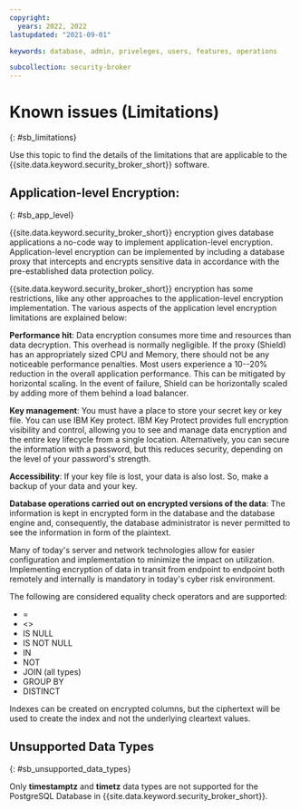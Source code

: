 ```yaml
---
copyright:
  years: 2022, 2022
lastupdated: "2021-09-01"

keywords: database, admin, priveleges, users, features, operations

subcollection: security-broker
---
```


# Known issues (Limitations)
{: #sb_limitations}

Use this topic to find the details of the limitations that are applicable to the {{site.data.keyword.security_broker_short}} software.

## Application-level Encryption:
{: #sb_app_level}

{{site.data.keyword.security_broker_short}} encryption gives database applications a no-code
way to implement application-level encryption. Application-level
encryption can be implemented by including a database proxy that
intercepts and encrypts sensitive data in accordance with the
pre-established data protection policy.

{{site.data.keyword.security_broker_short}} encryption has some restrictions, like any other approaches to the application-level encryption implementation. 
The various aspects of the application level encryption limitations are explained below:

**Performance hit**: Data encryption consumes more time and resources
than data decryption. This overhead is normally negligible. If the proxy
(Shield) has an appropriately sized CPU and Memory, there should not be
any noticeable performance penalties. Most users experience a 10--20%
reduction in the overall application performance. This can be mitigated
by horizontal scaling. In the event of failure, Shield can be
horizontally scaled by adding more of them behind a load balancer.

**Key management**: You must have a place to store your secret key or
key file. You can use IBM Key protect. IBM Key Protect provides full encryption visibility and control,
allowing you to see and manage data encryption and the entire key lifecycle from a single location. Alternatively, you can secure the information with a password,
but this reduces security, depending on the level of your password's
strength.

**Accessibility**: If your key file is lost, your data is also lost. So,
make a backup of your data and your key.

**Database operations carried out on encrypted versions of the data**:
The information is kept in encrypted form in the database and the
database engine and, consequently, the database administrator is never
permitted to see the information in form of the plaintext.

Many of today's server and network technologies allow for easier
configuration and implementation to minimize the impact on utilization.
Implementing encryption of data in transit from endpoint to endpoint
both remotely and internally is mandatory in today's cyber risk
environment.

The following are considered equality check operators and are supported:

* =
* &lt;\>
* IS NULL
* IS NOT NULL
* IN
* NOT
* JOIN (all types)
* GROUP BY
* DISTINCT

Indexes can be created on encrypted columns, but the ciphertext will be
used to create the index and not the underlying cleartext values.

## Unsupported Data Types
{: #sb_unsupported_data_types}

Only **timestamptz** and **timetz** data types are not supported for the PostgreSQL Database in {{site.data.keyword.security_broker_short}}. 
